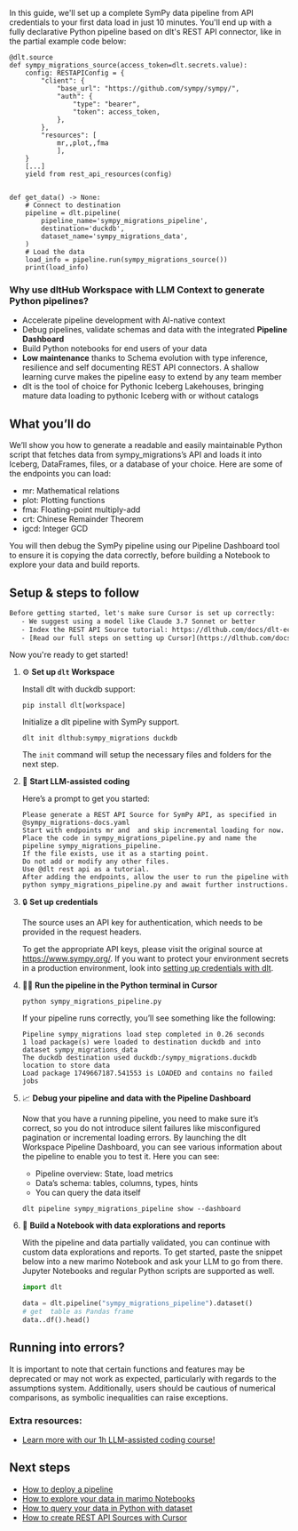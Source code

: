 In this guide, we'll set up a complete SymPy data pipeline from API credentials to your first data load in just 10 minutes. You'll end up with a fully declarative Python pipeline based on dlt's REST API connector, like in the partial example code below:

```python-outcome
@dlt.source
def sympy_migrations_source(access_token=dlt.secrets.value):
    config: RESTAPIConfig = {
        "client": {
            "base_url": "https://github.com/sympy/sympy/",
            "auth": {
                "type": "bearer",
                "token": access_token,
            },
        },
        "resources": [
            mr,,plot,,fma
            ],
    }
    [...]
    yield from rest_api_resources(config)


def get_data() -> None:
    # Connect to destination
    pipeline = dlt.pipeline(
        pipeline_name='sympy_migrations_pipeline',
        destination='duckdb',
        dataset_name='sympy_migrations_data', 
    )
    # Load the data
    load_info = pipeline.run(sympy_migrations_source())
    print(load_info) 
```

### Why use dltHub Workspace with LLM Context to generate Python pipelines?

- Accelerate pipeline development with AI-native context
- Debug pipelines, validate schemas and data with the integrated **Pipeline Dashboard**
- Build Python notebooks for end users of your data
- **Low maintenance** thanks to Schema evolution with type inference, resilience and self documenting REST API connectors. A shallow learning curve makes the pipeline easy to extend by any team member
- dlt is the tool of choice for Pythonic Iceberg Lakehouses, bringing mature data loading to pythonic Iceberg with or without catalogs

## What you’ll do

We’ll show you how to generate a readable and easily maintainable Python script that fetches data from sympy_migrations’s API and loads it into Iceberg, DataFrames, files, or a database of your choice. Here are some of the endpoints you can load:

- mr: Mathematical relations
- plot: Plotting functions
- fma: Floating-point multiply-add
- crt: Chinese Remainder Theorem
- igcd: Integer GCD

You will then debug the SymPy pipeline using our Pipeline Dashboard tool to ensure it is copying the data correctly, before building a Notebook to explore your data and build reports.

## Setup & steps to follow

```default
Before getting started, let's make sure Cursor is set up correctly:
   - We suggest using a model like Claude 3.7 Sonnet or better
   - Index the REST API Source tutorial: https://dlthub.com/docs/dlt-ecosystem/verified-sources/rest_api/ and add it to context as **@dlt rest api**
   - [Read our full steps on setting up Cursor](https://dlthub.com/docs/dlt-ecosystem/llm-tooling/cursor-restapi#23-configuring-cursor-with-documentation)
```

Now you're ready to get started!

1. ⚙️ **Set up `dlt` Workspace**
    
    Install dlt with duckdb support:
    ```shell
    pip install dlt[workspace]
    ```

    Initialize a dlt pipeline with SymPy support.
    ```shell
    dlt init dlthub:sympy_migrations duckdb
    ```

    The `init` command will setup the necessary files and folders for the next step.
    
2. 🤠 **Start LLM-assisted coding**
    
    Here’s a prompt to get you started:
    
    ```prompt
    Please generate a REST API Source for SymPy API, as specified in @sympy_migrations-docs.yaml 
    Start with endpoints mr and  and skip incremental loading for now. 
    Place the code in sympy_migrations_pipeline.py and name the pipeline sympy_migrations_pipeline. 
    If the file exists, use it as a starting point. 
    Do not add or modify any other files. 
    Use @dlt rest api as a tutorial. 
    After adding the endpoints, allow the user to run the pipeline with python sympy_migrations_pipeline.py and await further instructions.
    ```

    
3. 🔒 **Set up credentials** 
    
    The source uses an API key for authentication, which needs to be provided in the request headers.
    
    To get the appropriate API keys, please visit the original source at https://www.sympy.org/.
    If you want to protect your environment secrets in a production environment, look into [setting up credentials with dlt](https://dlthub.com/docs/walkthroughs/add_credentials).
    
4. 🏃‍♀️ **Run the pipeline in the Python terminal in Cursor**
    
    ```shell
    python sympy_migrations_pipeline.py
    ```
    
    If your pipeline runs correctly, you’ll see something like the following:
    
    ```shell
    Pipeline sympy_migrations load step completed in 0.26 seconds
    1 load package(s) were loaded to destination duckdb and into dataset sympy_migrations_data
    The duckdb destination used duckdb:/sympy_migrations.duckdb location to store data
    Load package 1749667187.541553 is LOADED and contains no failed jobs
    ```
    
5. 📈 **Debug your pipeline and data with the Pipeline Dashboard**

    Now that you have a running pipeline, you need to make sure it’s correct, so you do not introduce silent failures like misconfigured pagination or incremental loading errors. By launching the dlt Workspace Pipeline Dashboard, you can see various information about the pipeline to enable you to test it. Here you can see:
    - Pipeline overview: State, load metrics
    - Data’s schema: tables, columns, types, hints
    - You can query the data itself
    
    ```shell
    dlt pipeline sympy_migrations_pipeline show --dashboard
    ```
    
6. 🐍 **Build a Notebook with data explorations and reports**

    With the pipeline and data partially validated, you can continue with custom data explorations and reports. To get started, paste the snippet below into a new marimo Notebook and ask your LLM to go from there. Jupyter Notebooks and regular Python scripts are supported as well.

    
    ```python
    import dlt

   data = dlt.pipeline("sympy_migrations_pipeline").dataset()
   # get  table as Pandas frame
   data..df().head()
    ```

## Running into errors?

It is important to note that certain functions and features may be deprecated or may not work as expected, particularly with regards to the assumptions system. Additionally, users should be cautious of numerical comparisons, as symbolic inequalities can raise exceptions.

### Extra resources:

- [Learn more with our 1h LLM-assisted coding course!](https://www.youtube.com/watch?v=GGid70rnJuM)

## Next steps

- [How to deploy a pipeline](https://dlthub.com/docs/walkthroughs/deploy-a-pipeline)
- [How to explore your data in marimo Notebooks](https://dlthub.com/docs/general-usage/dataset-access/marimo)
- [How to query your data in Python with dataset](https://dlthub.com/docs/general-usage/dataset-access/dataset)
- [How to create REST API Sources with Cursor](https://dlthub.com/docs/dlt-ecosystem/llm-tooling/cursor-restapi)